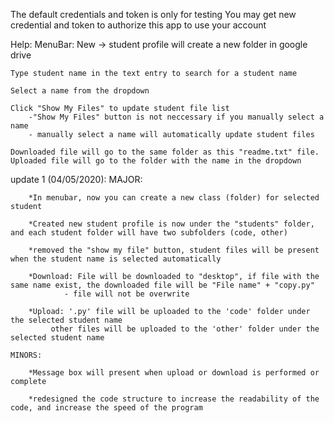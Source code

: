 The default credentials and token is only for testing 
You may get new credential and token to authorize this app to use your account

Help:
	MenuBar: New -> student profile will create a new folder in google drive 

	Type student name in the text entry to search for a student name

	Select a name from the dropdown

	Click "Show My Files" to update student file list 
		-"Show My Files" button is not neccessary if you manually select a name
		- manually select a name will automatically update student files

	Downloaded file will go to the same folder as this "readme.txt" file.
	Uploaded file will go to the folder with the name in the dropdown


update 1	(04/05/2020):
	MAJOR:

		*In menubar, now you can create a new class (folder) for selected student

		*Created new student profile is now under the "students" folder, and each student folder will have two subfolders (code, other)
	
		*removed the "show my file" button, student files will be present when the student name is selected automatically
	
		*Download: File will be downloaded to "desktop", if file with the same name exist, the downloaded file will be "File name" + "copy.py"
				- file will not be overwrite
	
		*Upload: '.py' file will be uploaded to the 'code' folder under the selected student name
			 other files will be uploaded to the 'other' folder under the selected student name

	MINORS:

		*Message box will present when upload or download is performed or complete

		*redesigned the code structure to increase the readability of the code, and increase the speed of the program
